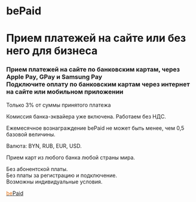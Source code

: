 # bePaid
<h1>Прием платежей на сайте или без него для бизнеса</h1>



<h3>Прием платежей на сайте по банковским картам, через Apple Pay, GPay и Samsung Pay<br>Подключите оплату по банковским картам через интернет на сайте или мобильном приложении</h3>


  <p>Только 3% от суммы принятого платежа</p>

  <p>Комиссия банка-эквайера уже включена. Работаем без НДС.</p>

  <p>Ежемесячное вознаграждение bePaid не может быть менее, чем 0,5 базовой величины.</p>

  <p>Валюта: BYN, RUB, EUR, USD.</p>

<p>Прием карт из любого банка любой страны мира.</p>

<p>Без абонентской платы.<br>
Без платы за регистрацию и подключение.<br>
Возможны индивидуальные условия.</p>


<a href="https://bepaid.by"><span style="color: #e36f10">be</span>Paid</a>
